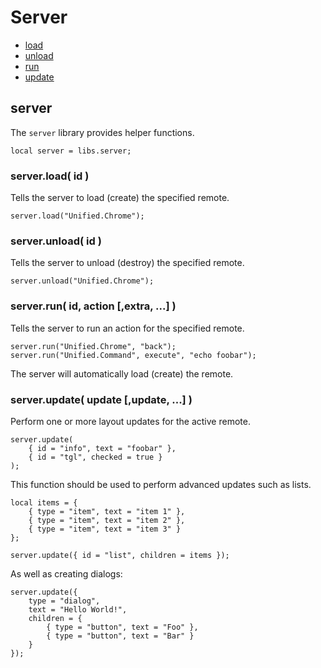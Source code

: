 ﻿
# Server
* [load](#server_load)
* [unload](#server_unload)
* [run](#server_run)
* [update](#server_update)
	


## server
The ``server`` library provides helper functions.

	local server = libs.server;



### server.load( id )
Tells the server to load (create) the specified remote.

	server.load("Unified.Chrome");



### server.unload( id )
Tells the server to unload (destroy) the specified remote.

	server.unload("Unified.Chrome");



### server.run( id, action [,extra, ...] )
Tells the server to run an action for the specified remote.

	server.run("Unified.Chrome", "back");
	server.run("Unified.Command", execute", "echo foobar");

The server will automatically load (create) the remote.



### server.update( update [,update, ...] )
Perform one or more layout updates for the active remote.

	server.update(
		{ id = "info", text = "foobar" },
		{ id = "tgl", checked = true }
	);

This function should be used to perform advanced updates such as lists.

	local items = {
		{ type = "item", text = "item 1" },
		{ type = "item", text = "item 2" },
		{ type = "item", text = "item 3" }
	};

	server.update({ id = "list", children = items });

As well as creating dialogs:

	server.update({ 
		type = "dialog", 
		text = "Hello World!", 
		children = {
			{ type = "button", text = "Foo" },
			{ type = "button", text = "Bar" }
		}
	});
		